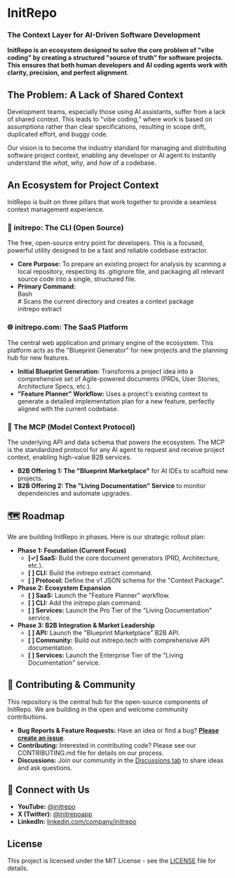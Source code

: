 # **InitRepo**

### **The Context Layer for AI-Driven Software Development**

**InitRepo is an ecosystem designed to solve the core problem of "vibe coding" by creating a structured "source of truth" for software projects. This ensures that both human developers and AI coding agents work with clarity, precision, and perfect alignment.**

## **The Problem: A Lack of Shared Context**

Development teams, especially those using AI assistants, suffer from a lack of shared context. This leads to "vibe coding," where work is based on assumptions rather than clear specifications, resulting in scope drift, duplicated effort, and buggy code.

Our vision is to become the industry standard for managing and distributing software project context, enabling any developer or AI agent to instantly understand the *what*, *why*, and *how* of a codebase.

## **An Ecosystem for Project Context**

InitRepo is built on three pillars that work together to provide a seamless context management experience.

### **🤖 initrepo: The CLI (Open Source)**

The free, open-source entry point for developers. This is a focused, powerful utility designed to be a fast and reliable codebase extractor.

* **Core Purpose:** To prepare an existing project for analysis by scanning a local repository, respecting its .gitignore file, and packaging all relevant source code into a single, structured file.  
* **Primary Command:**  
  Bash  
  \# Scans the current directory and creates a context package  
  initrepo extract

### **🌐 initrepo.com: The SaaS Platform**

The central web application and primary engine of the ecosystem. This platform acts as the "Blueprint Generator" for new projects and the planning hub for new features.

* **Initial Blueprint Generation:** Transforms a project idea into a comprehensive set of Agile-powered documents (PRDs, User Stories, Architecture Specs, etc.).  
* **"Feature Planner" Workflow:** Uses a project's existing context to generate a detailed implementation plan for a new feature, perfectly aligned with the current codebase.

### **🔌 The MCP (Model Context Protocol)**

The underlying API and data schema that powers the ecosystem. The MCP is the standardized protocol for any AI agent to request and receive project context, enabling high-value B2B services.

* **B2B Offering 1: The "Blueprint Marketplace"** for AI IDEs to scaffold new projects.  
* **B2B Offering 2: The "Living Documentation" Service** to monitor dependencies and automate upgrades.

## **🗺️ Roadmap**

We are building InitRepo in phases. Here is our strategic rollout plan:

* **Phase 1: Foundation (Current Focus)**  
  * **\[✓\] SaaS:** Build the core document generators (PRD, Architecture, etc.).  
  * **\[ \] CLI:** Build the initrepo extract command.  
  * **\[ \] Protocol:** Define the v1 JSON schema for the "Context Package".  
* **Phase 2: Ecosystem Expansion**  
  * **\[ \] SaaS:** Launch the "Feature Planner" workflow.  
  * **\[ \] CLI:** Add the initrepo plan command.  
  * **\[ \] Services:** Launch the Pro Tier of the "Living Documentation" service.  
* **Phase 3: B2B Integration & Market Leadership**  
  * **\[ \] API:** Launch the "Blueprint Marketplace" B2B API.  
  * **\[ \] Community:** Build out initrepo.tech with comprehensive API documentation.  
  * **\[ \] Services:** Launch the Enterprise Tier of the "Living Documentation" service.

## **🤝 Contributing & Community**

This repository is the central hub for the open-source components of InitRepo. We are building in the open and welcome community contributions.

* **Bug Reports & Feature Requests:** Have an idea or find a bug? [**Please create an issue**](https://github.com/initrepo/.github/issues).  
* **Contributing:** Interested in contributing code? Please see our CONTRIBUTING.md file for details on our process.  
* **Discussions:** Join our community in the [Discussions tab](https://www.google.com/search?q=https://github.com/initrepo/.github/discussions) to share ideas and ask questions.

## **🔗 Connect with Us**

* **YouTube:** [@initrepo](https://www.youtube.com/@initrepo)  
* **X (Twitter):** [@initrepoapp](https://x.com/initrepoapp)  
* **LinkedIn:** [linkedin.com/company/initrepo](https://www.linkedin.com/company/initrepo/)

## **License**

This project is licensed under the MIT License \- see the [LICENSE](https://www.google.com/search?q=LICENSE) file for details.
